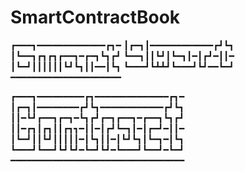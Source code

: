# SmartContractBook

┏━━━┓━━━━━━━━━━━━━┏┓━
┃┏━┓┃━━━━━━━━━━━━┏┛┗┓
┃┗━━┓┏┓┏┓┏━━┓━┏━┓┗┓┏┛
┗━━┓┃┃┗┛┃┗━┓┃━┃┏┛━┃┃━
┃┗━┛┃┃┃┃┃┃┗┛┗┓┃┃━━┃┗┓
┗━━━┛┗┻┻┛┗━━━┛┗┛━━┗━┛
━━━━━━━━━━━━━━━━━━━━━

┏━━━┓━━━━━━━━━┏┓━━━━━━━━━━━━━━┏┓━
┃┏━┓┃━━━━━━━━┏┛┗┓━━━━━━━━━━━━┏┛┗┓
┃┃━┗┛┏━━┓┏━┓━┗┓┏┛┏━┓┏━━┓━┏━━┓┗┓┏┛
┃┃━┏┓┃┏┓┃┃┏┓┓━┃┃━┃┏┛┗━┓┃━┃┏━┛━┃┃━
┃┗━┛┃┃┗┛┃┃┃┃┃━┃┗┓┃┃━┃┗┛┗┓┃┗━┓━┃┗┓
┗━━━┛┗━━┛┗┛┗┛━┗━┛┗┛━┗━━━┛┗━━┛━┗━┛
━━━━━━━━━━━━━━━━━━━━━━━━━━━━━━━━━
